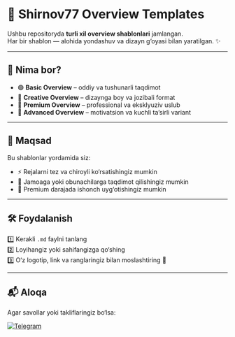 # 📑 Shirnov77 Overview Templates  

Ushbu repositoryda **turli xil overview shablonlari** jamlangan.  
Har bir shablon — alohida yondashuv va dizayn g‘oyasi bilan yaratilgan. ✨  

---

## 📂 Nima bor?
- 🟢 **Basic Overview** – oddiy va tushunarli taqdimot  
- 🎨 **Creative Overview** – dizaynga boy va jozibali format  
- 💎 **Premium Overview** – professional va eksklyuziv uslub  
- 🚀 **Advanced Overview** – motivatsion va kuchli ta’sirli variant  

---

## 🎯 Maqsad
Bu shablonlar yordamida siz:  
- ⚡ Rejalarni tez va chiroyli ko‘rsatishingiz mumkin  
- 👥 Jamoaga yoki obunachilarga taqdimot qilishingiz mumkin  
- 🌟 Premium darajada ishonch uyg‘otishingiz mumkin  

---

## 🛠️ Foydalanish
1️⃣ Kerakli `.md` faylni tanlang  
2️⃣ Loyihangiz yoki sahifangizga qo‘shing  
3️⃣ O‘z logotip, link va ranglaringiz bilan moslashtiring 🎨  

---

## 📬 Aloqa
Agar savollar yoki takliflaringiz bo‘lsa:  

[![Telegram](https://img.shields.io/badge/Telegram-2CA5E0?logo=telegram&logoColor=white)](https://t.me/Shirinov_m)
